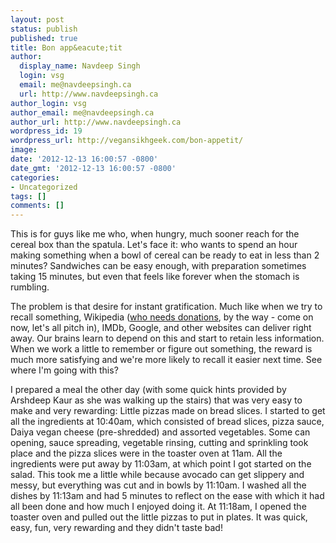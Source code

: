 ```yaml
---
layout: post
status: publish
published: true
title: Bon app&eacute;tit
author:
  display_name: Navdeep Singh
  login: vsg
  email: me@navdeepsingh.ca
  url: http://www.navdeepsingh.ca
author_login: vsg
author_email: me@navdeepsingh.ca
author_url: http://www.navdeepsingh.ca
wordpress_id: 19
wordpress_url: http://vegansikhgeek.com/bon-appetit/
image: 
date: '2012-12-13 16:00:57 -0800'
date_gmt: '2012-12-13 16:00:57 -0800'
categories:
- Uncategorized
tags: []
comments: []
---
```

<p>This is for guys like me who, when hungry, much sooner reach for the cereal box than the spatula. Let's face it: who wants to spend an hour making something when a bowl of cereal can be ready to eat in less than 2 minutes? Sandwiches can be easy enough, with preparation sometimes taking 15 minutes, but even that feels like forever when the stomach is rumbling.</p>
<p>The problem is that desire for instant gratification. Much like when we try to recall something, Wikipedia (<a href="https://donate.wikimedia.org" target="_blank">who needs donations</a>, by the way - come on now, let's all pitch in), IMDb, Google, and other websites can deliver right away. Our brains learn to depend on this and start to retain less information. When we work a little to remember or figure out something, the reward is much more satisfying and we're more likely to recall it easier next time. See where I'm going with this?</p>
<p>I prepared a meal the other day (with some quick hints provided by Arshdeep Kaur as she was walking up the stairs) that was very easy to make and very rewarding: Little pizzas made on bread slices. I started to get all the ingredients at 10:40am, which consisted of bread slices, pizza sauce, Daiya vegan cheese (pre-shredded) and assorted vegetables. Some can opening, sauce spreading, vegetable rinsing, cutting and sprinkling took place and the pizza slices were in the toaster oven at 11am. All the ingredients were put away by 11:03am, at which point I got started on the salad. This took me a little while because avocado can get slippery and messy, but everything was cut and in bowls by 11:10am. I washed all the dishes by 11:13am and had 5 minutes to reflect on the ease with which it had all been done and how much I enjoyed doing it. At 11:18am, I opened the toaster oven and pulled out the little pizzas to put in plates. It was quick, easy, fun, very rewarding and they didn't taste bad!</p>
